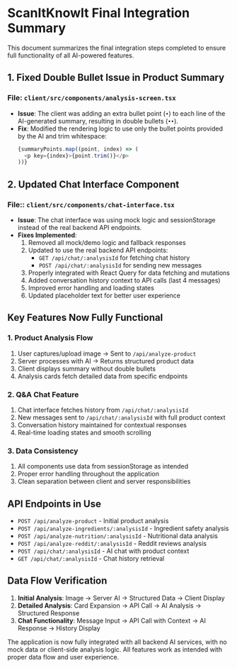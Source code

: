# ScanItKnowIt Final Integration Summary

This document summarizes the final integration steps completed to ensure full functionality of all AI-powered features.

## 1. Fixed Double Bullet Issue in Product Summary

### File: `client/src/components/analysis-screen.tsx`

- **Issue**: The client was adding an extra bullet point (`•`) to each line of the AI-generated summary, resulting in double bullets (`••`).
- **Fix**: Modified the rendering logic to use only the bullet points provided by the AI and trim whitespace:
  ```typescript
  {summaryPoints.map((point, index) => (
    <p key={index}>{point.trim()}</p>
  ))}
  ```

## 2. Updated Chat Interface Component

### File:: `client/src/components/chat-interface.tsx`

- **Issue**: The chat interface was using mock logic and sessionStorage instead of the real backend API endpoints.
- **Fixes Implemented**:
  1. Removed all mock/demo logic and fallback responses
  2. Updated to use the real backend API endpoints:
     - `GET /api/chat/:analysisId` for fetching chat history
     - `POST /api/chat/:analysisId` for sending new messages
  3. Properly integrated with React Query for data fetching and mutations
  4. Added conversation history context to API calls (last 4 messages)
  5. Improved error handling and loading states
  6. Updated placeholder text for better user experience

## Key Features Now Fully Functional

### 1. Product Analysis Flow
1. User captures/upload image → Sent to `/api/analyze-product`
2. Server processes with AI → Returns structured product data
3. Client displays summary without double bullets
4. Analysis cards fetch detailed data from specific endpoints

### 2. Q&A Chat Feature
1. Chat interface fetches history from `/api/chat/:analysisId`
2. New messages sent to `/api/chat/:analysisId` with full product context
3. Conversation history maintained for contextual responses
4. Real-time loading states and smooth scrolling

### 3. Data Consistency
1. All components use data from sessionStorage as intended
2. Proper error handling throughout the application
3. Clean separation between client and server responsibilities

## API Endpoints in Use

- `POST /api/analyze-product` - Initial product analysis
- `POST /api/analyze-ingredients/:analysisId` - Ingredient safety analysis
- `POST /api/analyze-nutrition/:analysisId` - Nutritional data analysis
- `POST /api/analyze-reddit/:analysisId` - Reddit reviews analysis
- `POST /api/chat/:analysisId` - AI chat with product context
- `GET /api/chat/:analysisId` - Chat history retrieval

## Data Flow Verification

1. **Initial Analysis**: Image → Server AI → Structured Data → Client Display
2. **Detailed Analysis**: Card Expansion → API Call → AI Analysis → Structured Response
3. **Chat Functionality**: Message Input → API Call with Context → AI Response → History Display

The application is now fully integrated with all backend AI services, with no mock data or client-side analysis logic. All features work as intended with proper data flow and user experience.